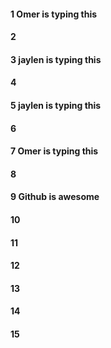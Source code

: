 #### 1 Omer is typing this
#### 2
#### 3 jaylen is typing this
#### 4
#### 5 jaylen is typing this
#### 6
#### 7 Omer is typing this
#### 8
#### 9 Github is awesome
#### 10
#### 11
#### 12
#### 13
#### 14
#### 15